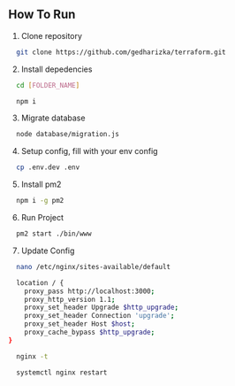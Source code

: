 ## How To Run

1. Clone repository
```bash
  git clone https://github.com/gedharizka/terraform.git
```

2. Install depedencies
```bash
  cd [FOLDER_NAME]
```
```bash
  npm i
```

3. Migrate database

```bash
  node database/migration.js
```

4. Setup config, fill with your env config

```bash
  cp .env.dev .env
```

5. Install pm2
```bash
  npm i -g pm2
```

6. Run Project
```bash
  pm2 start ./bin/www
```

7. Update Config
```bash
  nano /etc/nginx/sites-available/default
```

```bash
  location / {
    proxy_pass http://localhost:3000;
    proxy_http_version 1.1;
    proxy_set_header Upgrade $http_upgrade;
    proxy_set_header Connection 'upgrade';
    proxy_set_header Host $host;
    proxy_cache_bypass $http_upgrade;
}
```

```bash
  nginx -t
```

```bash
  systemctl nginx restart
```
